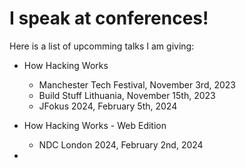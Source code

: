 # I speak at conferences!

Here is a list of upcomming talks I am giving:

- How Hacking Works
    - Manchester Tech Festival, November 3rd, 2023
    - Build Stuff Lithuania, November 15th, 2023
    - JFokus 2024, February 5th, 2024

- How Hacking Works - Web Edition
    - NDC London 2024, February 2nd, 2024

-